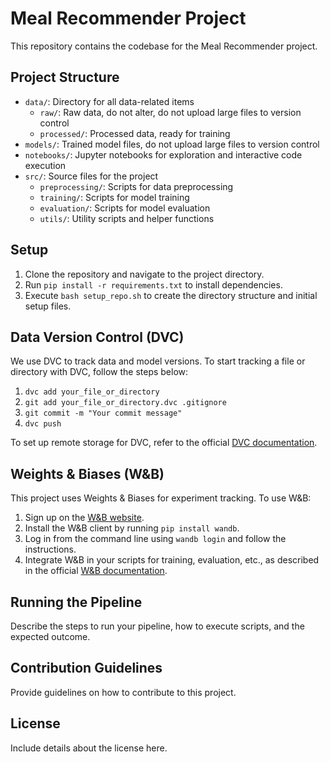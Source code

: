 # Meal Recommender Project

This repository contains the codebase for the Meal Recommender project.

## Project Structure

- `data/`: Directory for all data-related items
  - `raw/`: Raw data, do not alter, do not upload large files to version control
  - `processed/`: Processed data, ready for training
- `models/`: Trained model files, do not upload large files to version control
- `notebooks/`: Jupyter notebooks for exploration and interactive code execution
- `src/`: Source files for the project
  - `preprocessing/`: Scripts for data preprocessing
  - `training/`: Scripts for model training
  - `evaluation/`: Scripts for model evaluation
  - `utils/`: Utility scripts and helper functions

## Setup

1. Clone the repository and navigate to the project directory.
2. Run `pip install -r requirements.txt` to install dependencies.
3. Execute `bash setup_repo.sh` to create the directory structure and initial setup files.

## Data Version Control (DVC)

We use DVC to track data and model versions. To start tracking a file or directory with DVC, follow the steps below:
1. `dvc add your_file_or_directory`
2. `git add your_file_or_directory.dvc .gitignore`
3. `git commit -m "Your commit message"`
4. `dvc push`

To set up remote storage for DVC, refer to the official [DVC documentation](https://dvc.org/doc).

## Weights & Biases (W&B)

This project uses Weights & Biases for experiment tracking. To use W&B:
1. Sign up on the [W&B website](https://wandb.ai/).
2. Install the W&B client by running `pip install wandb`.
3. Log in from the command line using `wandb login` and follow the instructions.
4. Integrate W&B in your scripts for training, evaluation, etc., as described in the official [W&B documentation](https://docs.wandb.ai/).

## Running the Pipeline

Describe the steps to run your pipeline, how to execute scripts, and the expected outcome.

## Contribution Guidelines

Provide guidelines on how to contribute to this project.

## License

Include details about the license here.
